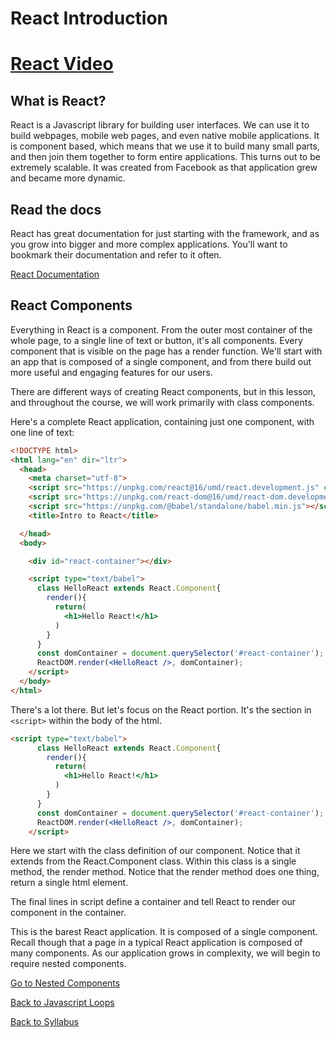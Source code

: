 # React Introduction

# [React Video](https://player.vimeo.com/video/229416697)

## What is React?

React is a Javascript library for building user interfaces. We can use it to
build webpages, mobile web pages, and even native mobile applications. It is
component based, which means that we use it to build many small parts, and then join them together to form entire applications. This turns out to be extremely scalable. It was created from Facebook as that application grew and became more dynamic.

## Read the docs

React has great documentation for just starting with the framework, and as you grow into bigger and more complex applications. You'll want to bookmark their documentation and refer to it often.

[React Documentation](https://facebook.github.io/react/)

## React Components

Everything in React is a component. From the outer most container of the whole page, to a single line of text or button, it's all components. Every component that is visible on the page has a render function. We'll start with an app that is composed of a single component, and from there build out more useful and engaging features for our users.

There are different ways of creating React components, but in this lesson, and throughout the course, we will work primarily with class components.

Here's a complete React application, containing just one component, with one line of text:

```html
<!DOCTYPE html>
<html lang="en" dir="ltr">
  <head>
    <meta charset="utf-8">
    <script src="https://unpkg.com/react@16/umd/react.development.js" crossorigin></script>
    <script src="https://unpkg.com/react-dom@16/umd/react-dom.development.js" crossorigin></script>
    <script src="https://unpkg.com/@babel/standalone/babel.min.js"></script>
    <title>Intro to React</title>

  </head>
  <body>

    <div id="react-container"></div>

    <script type="text/babel">
      class HelloReact extends React.Component{
        render(){
          return(
            <h1>Hello React!</h1>
          )
        }
      }
      const domContainer = document.querySelector('#react-container');
      ReactDOM.render(<HelloReact />, domContainer);
    </script>
  </body>
</html>
```

There's a lot there. But let's focus on the React portion. It's the section in `<script>` within the body of the html.

```html
<script type="text/babel">
      class HelloReact extends React.Component{
        render(){
          return(
            <h1>Hello React!</h1>
          )
        }
      }
      const domContainer = document.querySelector('#react-container');
      ReactDOM.render(<HelloReact />, domContainer);
    </script>
```

Here we start with the class definition of our component. Notice that it extends from the React.Component class. Within this class is a single method, the render method. Notice that the render method does one thing, return a single html element.

The final lines in script define a container and tell React to render our component in the container.

This is the barest React application. It is composed of a single component. Recall though that a page in a typical React application is composed of many components. As our application grows in complexity, we will begin to require nested components.

[Go to Nested Components](./02react_nested_components.md)


[Back to Javascript Loops](../js_intermediate/05js_class_inheritance.md)


[Back to Syllabus](../README.md)
